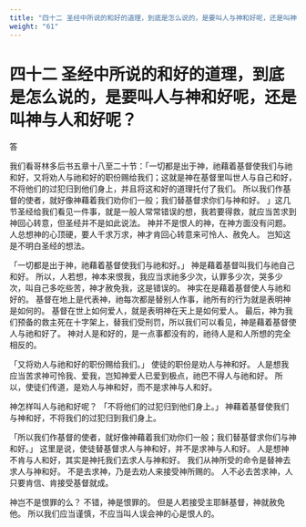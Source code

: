 ```yaml
---
title: "四十二 圣经中所说的和好的道理，到底是怎么说的，是要叫人与神和好呢，还是叫神与人和好呢？"
weight: "61"
---
```


# 四十二 圣经中所说的和好的道理，到底是怎么说的，是要叫人与神和好呢，还是叫神与人和好呢？


答

我们看哥林多后书五章十八至二十节：「一切都是出于神，祂藉着基督使我们与祂和好，又将劝人与祂和好的职份赐给我们；这就是神在基督里叫世人与自己和好，不将他们的过犯归到他们身上，并且将这和好的道理托付了我们。
所以我们作基督的使者，就好像神藉着我们劝你们一般；我们替基督求你们与神和好。
」这几节圣经给我们看见一件事，就是一般人常常错误的想，我若要得救，就应当苦求到神回心转意，但圣经并不是如此说法。
神并不是恨人的神，在神方面没有问题。
人总想神的心顶硬，要人千求万求，神才肯回心转意来可怜人、赦免人。
岂知这是不明白圣经的想法。

「一切都是出于神，祂藉着基督使我们与祂和好。」
神是藉着基督叫我们与祂自己和好。
所以，人若想，神本来恨我，我应当求祂多少次，认罪多少次，哭多少次，叫自己多吃些苦，神才赦免我，这是错误的。
神实在是藉着基督使人与祂和好的。
基督在地上是代表神，祂每次都是替别人作事，祂所有的行为就是表明神是如何的。
基督在世上如何爱人，就是表明神在天上是如何爱人。
最后，神为我们预备的救主死在十字架上，替我们受刑罚，所以我们可以看见，神是藉着基督使人与祂和好了。
神对人是和好的，是一点事都没有的，祂待人是和人所想的完全相反的。

「又将劝人与祂和好的职份赐给我们。」
使徒的职份是劝人与神和好。
人是想我应当苦求神可怜我、爱我，岂知神爱人已爱到极点，祂巴不得人与祂和好。
所以，使徒们传道，是劝人与神和好，而不是求神与人和好。

神怎样叫人与祂和好呢？
「不将他们的过犯归到他们身上。」
神藉着基督使我们与神和好，不将我们的过犯归到我们身上。

「所以我们作基督的使者，就好像神藉着我们劝你们一般；我们替基督求你们与神和好。」
这里是说，使徒替基督求人与神和好，并不是求神与人和好。
人是想神不肯与人和好，其实是神托我们去求人与神和好。
我们从神所受的命令是替神去求人与神和好。
不是去求神，乃是去劝人来接受神所赐的。
人不必去苦求神，人只要肯信、肯接受基督就成。

神岂不是恨罪的么？
不错，神是恨罪的。
但是人若接受主耶稣基督，神就赦免他。
所以我们应当谨慎，不应当叫人误会神的心是恨人的。
